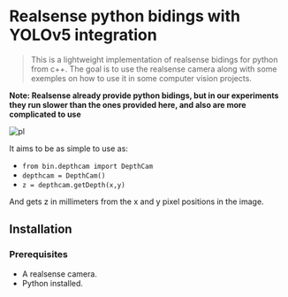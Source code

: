 # Realsense python bidings with YOLOv5 integration

 > This is a lightweight implementation of realsense bidings for python from c++. The goal is to use the realsense camera along with some exemples on how to use it in some computer vision projects. 
 
 **Note: Realsense already provide python bidings, but in our experiments they run slower than the ones provided here, and also are more complicated to use**
 
 ![pl](images/summary.png) 

It aims to be as simple to use as:

- `from bin.depthcam import DepthCam` 
- `depthcam = DepthCam()`
- `z = depthcam.getDepth(x,y)`

And gets z in millimeters from the x and y pixel positions in the image.

## Installation
### Prerequisites
* A realsense camera.
* Python installed.


